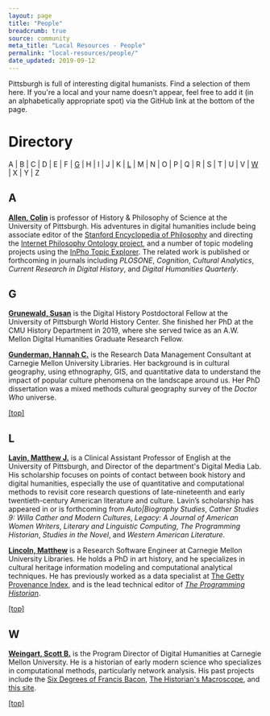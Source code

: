 ```yaml
---
layout: page
title: "People"
breadcrumb: true
source: community
meta_title: "Local Resources - People"
permalink: "local-resources/people/"
date_updated: 2019-09-12
---
```

Pittsburgh is full of interesting digital humanists. Find a selection of them here. If you're a local and your name doesn't appear, feel free to add it (in an alphabetically appropriate spot) via the GitHub link at the bottom of the page.

# Directory
A | B | C | D | E | F | [G](#g) | H | I | J | K | [L](#l) | M | N | O | P | Q | R | S | T | U | V | [W](#w) | X | Y | Z

## A
[**Allen, Colin**](http://colinallen.dnsalias.org) is professor of History & Philosophy of Science at the University of Pittsburgh. His adventures in digital humanities include being associate editor of the [Stanford Encyclopedia of Philosophy](https://plato.stanford.edu) and directing the [Internet Philosophy Ontology project](https://inphoproject.org), and a number of topic modeling projects using the [InPho Topic Explorer](https://hypershelf.org). The related work is published or forthcoming in journals including  _PLOSONE_, _Cognition_, _Cultural Analytics_, _Current Research in Digital History_, and _Digital Humanities Quarterly_.

## G

[**Grunewald, Susan**](http://susangrunewald.com/) is the Digital History Postdoctoral Fellow at the University of Pittsburgh World History Center. She finished her PhD at the CMU History Department in 2019, where she served twice as an A.W. Mellon Digital Humanities Graduate Research Fellow.

[**Gunderman, Hannah C.**](https://hannahcgunderman.github.io/personal-site/) is the Research Data Management Consultant at Carnegie Mellon University Libraries. Her background is in cultural geography, using ethnography, GIS, and quantitative data to understand the impact of popular culture phenomena on the landscape around us. Her PhD dissertation was a mixed methods cultural geography survey of the _Doctor Who_ universe.

[[top]](#directory)

## L

[**Lavin, Matthew J.**](https://matthew-lavin.com) is a Clinical Assistant Professor of English at the University of Pittsburgh, and Director of the department's Digital Media Lab. His scholarship focuses on points of contact between book history and digital humanities, especially the use of quantitative and computational methods to revisit core research questions of late-nineteenth and early twentieth-century American literature and culture. Lavin’s scholarship has appeared in or is forthcoming from _Auto\|Biography Studies_, _Cather Studies 9: Willa Cather and Modern Cultures_, _Legacy: A Journal of American Women Writers_, _Literary and Linguistic Computing_, _The Programming Historian_, _Studies in the Novel_, and _Western American Literature_. 

[**Lincoln, Matthew**](https://matthewlincoln.net) is a Research Software Engineer at Carnegie Mellon University Libraries. He holds a PhD in art history, and he specializes in cultural heritage information modeling and computational analytical techniques. He has previously worked as a data specialist at [The Getty Provenance Index](http://www.getty.edu/research/tools/provenance/), and is the lead technical editor of [_The Programming Historian_](https://programminghistorian.org).

[[top]](#directory)

## W

[**Weingart, Scott B.**](http://scottbot.net/) is the Program Director of Digital Humanities at Carnegie Mellon University. He is a historian of early modern science who specializes in computational methods, particularly network analysis. His past projects include the [Six Degrees of Francis Bacon](http://sixdegreesoffrancisbacon.com), [The Historian's Macroscope](http://www.themacroscope.org/2.0/), and [this site](https://cmu-lib.github.io/dhlg).

[[top]](#directory)
